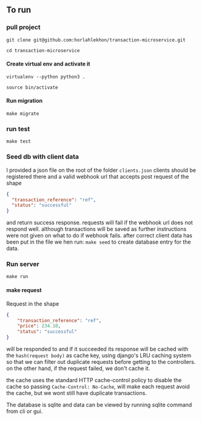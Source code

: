 ## To run

### pull project 

`git clone git@github.com:horlahlekhon/transaction-microservice.git`

`cd transaction-microservice`

#### Create virtual env and activate it
`virtualenv --python python3 .`

`source bin/activate`

#### Run migration
`make migrate`

### run test 
`make test`

### Seed db with client data
I provided a json file on the root of the folder `clients.json` clients should be registered there and a valid webhook url that 
accepts post request of the shape 

```json
{
  "transaction_reference": "ref",
  "status": "successful"
}
```
and return success response. requests will fail if the webhook url does not respond well. although transactions will be saved as further 
instructions were not given on what to do if webhook fails. after correct client data has been put in the file we hen run:
`make seed` to create database entry for the data.

### Run server

`make run`

#### make request
Request in the shape 

```json
{
    "transaction_reference": "ref",
    "price": 234.10,
    "status": "successful"
}
```
will be responded to and if it succeeded its response will be cached with the `hash(request body)`  as cache key,
using django's LRU caching system so that we can filter out duplicate requests before getting to the controllers.
on the other hand, if the request failed, we don't cache it.

the cache uses the standard HTTP cache-control policy to disable the cache so passing  `Cache-Control: No-Cache`, will make each request avoid the cache, but we wont still have duplicate transactions.


The database is sqlite and data can be viewed by running sqlite command from cli or gui.
